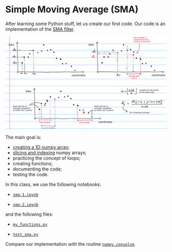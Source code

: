 # Simple Moving Average (SMA)

After learning some Python stuff, let us create our first code. Our code is an
implementation of the [SMA filter](https://en.wikipedia.org/wiki/Moving_average#Simple_moving_average).

<img src='SMA_scheme.png' width = 700>

The main goal is:

* [creating a 1D numpy array](http://docs.scipy.org/doc/numpy/reference/routines.array-creation.html);
* [slicing and indexing](https://numpy.org/doc/stable/reference/arrays.indexing.html) numpy arrays;
* practicing the concept of loops;
* creating functions;
* documenting the code;
* testing the code.

In this class, we use the following notebooks:

* [`sma-1.ipynb`](https://nbviewer.jupyter.org/github/birocoles/Disciplina-metodos-computacionais/blob/master/Content/first_steps_Python/SMA/sma-1.ipynb)

* [`sma-2.ipynb`](https://nbviewer.jupyter.org/github/birocoles/Disciplina-metodos-computacionais/blob/master/Content/first_steps_Python/SMA/sma-2.ipynb)

and the following files:

* [`my_functions.py`](https://github.com/birocoles/Disciplina-metodos-computacionais/blob/master/Content/first_steps_Python/SMA/my_functions.py)

* [`test_sma.py`](https://github.com/birocoles/Disciplina-metodos-computacionais/blob/master/Content/first_steps_Python/SMA/test_sma.py)

Compare our implementation with the routine [`numpy.convolve`](https://numpy.org/doc/stable/reference/generated/numpy.convolve.html).
